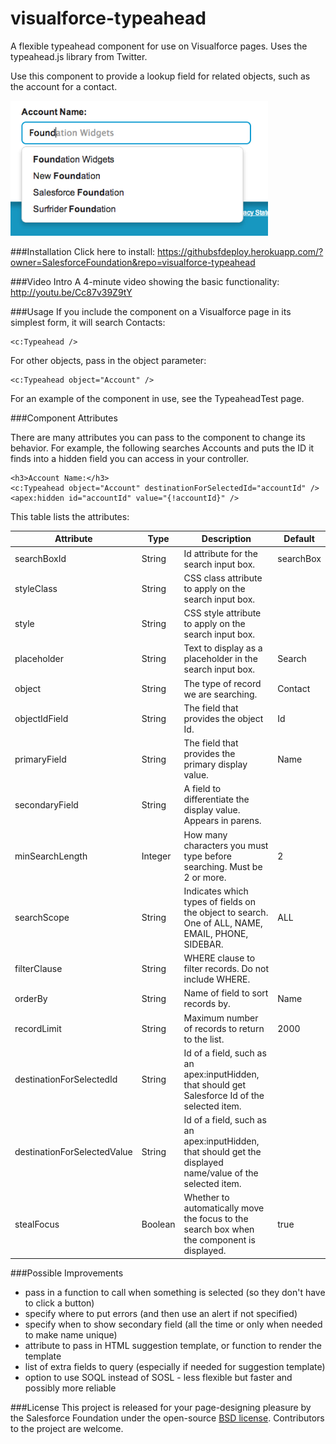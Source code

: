 visualforce-typeahead
=====================

A flexible typeahead component for use on Visualforce pages.  Uses the typeahead.js library from Twitter.

Use this component to provide a lookup field for related objects, such as the account for a contact.

![Typeahead Lookup Example Page](typeahead-readme-image.png)

###Installation
Click here to install: 
https://githubsfdeploy.herokuapp.com/?owner=SalesforceFoundation&repo=visualforce-typeahead


###Video Intro
A 4-minute video showing the basic functionality:  http://youtu.be/Cc87v39Z9tY


###Usage
If you include the component on a Visualforce page in its simplest form, it will search Contacts:
	
	<c:Typeahead />

For other objects, pass in the object parameter:

	<c:Typeahead object="Account" /> 

For an example of the component in use, see the TypeaheadTest page. 


###Component Attributes

There are many attributes you can pass to the component to change its behavior.  For example, the following searches Accounts and puts the ID it finds into a hidden field you can access in your controller.

	<h3>Account Name:</h3>
	<c:Typeahead object="Account" destinationForSelectedId="accountId" />	
	<apex:hidden id="accountId" value="{!accountId}" />		

This table lists the attributes:

Attribute  | Type | Description | Default
---------- | ---- | ----------- | -------
searchBoxId | String | Id attribute for the search input box. | searchBox
styleClass | String | CSS class attribute to apply on the search input box.
style | String | CSS style attribute to apply on the search input box.
placeholder | String | Text to display as a placeholder in the search input box. | Search
object | String | The type of record we are searching. | Contact
objectIdField | String | The field that provides the object Id. | Id
primaryField | String | The field that provides the primary display value. | Name
secondaryField | String | A field to differentiate the display value. Appears in parens.
minSearchLength | Integer | How many characters you must type before searching.  Must be 2 or more. | 2
searchScope | String | Indicates which types of fields on the object to search. One of ALL, NAME, EMAIL, PHONE, SIDEBAR. | ALL
filterClause | String | WHERE clause to filter records. Do not include WHERE.
orderBy | String | Name of field to sort records by. | Name
recordLimit | String | Maximum number of records to return to the list. | 2000
destinationForSelectedId | String | Id of a field, such as an apex:inputHidden, that should get Salesforce Id of the selected item.
destinationForSelectedValue | String | Id of a field, such as an apex:inputHidden, that should get the displayed name/value of the selected item.
stealFocus | Boolean | Whether to automatically move the focus to the search box when the component is displayed. | true


###Possible Improvements
* pass in a function to call when something is selected (so they don't have to click a button)
* specify where to put errors (and then use an alert if not specified)
* specify when to show secondary field (all the time or only when needed to make name unique)
* attribute to pass in HTML suggestion template, or function to render the template
* list of extra fields to query (especially if needed for suggestion template)
* option to use SOQL instead of SOSL - less flexible but faster and possibly more reliable


###License
This project is released for your page-designing pleasure by the Salesforce Foundation under the open-source [BSD license](http://www.opensource.org/licenses/BSD-3-Clause). Contributors to the project are welcome.

